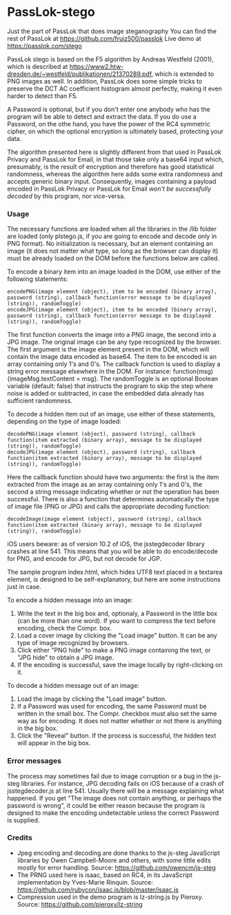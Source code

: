# PassLok-stego
Just the part of PassLok that does image steganography
You can find the rest of PassLok at https://github.com/fruiz500/passlok
Live demo at https://passlok.com/stego

PassLok stego is based on the F5 algorithm by Andreas Westfeld (2001), which is described at https://www2.htw-dresden.de/~westfeld/publikationen/21370289.pdf, which is extended to PNG images as well. In addition, PassLok does some simple tricks to preserve the DCT AC coefficient histogram almost perfectly, making it even harder to detect than F5.

A Password is optional, but if you don't enter one anybody who has the program will be able to detect and extract the data. If you do use a Password, on the othe hand, you have the power of the RC4 symmetric cipher, on which the optional encryption is ultimately based, protecting your data.

The algorithm presented here is slightly different from that used in PassLok Privacy and PassLok for Email, in that those take only a base64 input which, presumably, is the result of encryption and therefore has good statistical randomness, whereas the algorithm here adds some extra randomness and accepts generic binary input. Consequently, images containing a payload encoded in PassLok Privacy or PassLok for Email _won't be successfully decoded_ by this program, nor vice-versa.

### Usage
The necessary functions are loaded when all the libraries in the /lib folder are loaded (only plstego.js, if you are going to encode and decode only in PNG format). No initialization is necessary, but an element containing an image (it does not matter what type, so long as the browser can display it) must be already loaded on the DOM before the functions below are called.

To encode a binary item into an image loaded in the DOM, use either of the following statements:

	encodePNG(image element (object), item to be encoded (binary array), password (string), callback function(error message to be displayed (string)), randomToggle)
	encodeJPG(image element (object), item to be encoded (binary array), password (string), callback function(error message to be displayed (string)), randomToggle)
	
The first function converts the image into a PNG image, the second into a JPG image. The original image can be any type recognized by the browser. The first argument is 		the image element present in the DOM, which will contain the image data encoded as base64. The item to be encoded is an array containing only 1's and 0's. The callback function is used to display a string error message elsewhere in the DOM. For instance: function(msg){imageMsg.textContent = msg}. The randomToggle is an optional Boolean variable (default: false) that instructs the program to skip the step where noise is added or subtracted, in case the embedded data already has sufficient randomness.
	
To decode a hidden item out of an image, use either of these statements, depending on the type of image loaded:
	
	decodePNG(image element (object), password (string), callback function(item extracted (binary array), message to be displayed (string)), randomToggle)
	decodeJPG(image element (object), password (string), callback function(item extracted (binary array), message to be displayed (string)), randomToggle)
	
Here the callback function should have two arguments: the first is the item extracted from the image as an array containing only 1's and 0's, the second a string message indicating whether or not the operation has been successful. There is also a function that determines automatically the type of image file (PNG or JPG) and calls the appropriate decoding function:
	
	decodeImage(image element (object), password (string), callback function(item extracted (binary array), message to be displayed (string)), randomToggle)
	
iOS users beware: as of version 10.2 of iOS, the jsstegdecoder library crashes at line 541. This means that you will be able to do encode/decode for PNG, and encode for JPG, but not decode for JGP.
	
The sample program index.html, which hides UTF8 text placed in a textarea element, is designed to be self-explanatory, but here are some instructions just in case.

To encode a hidden message into an image:

1. Write the text in the big box and, optionaly, a Password in the little box (can be more than one word). If you want to compress the text before encoding, check the Compr. box.
2. Load a cover image by clicking the "Load image" button. It can be any type of image recognized by browsers.
3. Click either "PNG hide" to make a PNG image containing the text, or "JPG hide" to obtain a JPG image.
4. If the encoding is successful, save the image locally by right-clicking on it.

To decode a hidden message out of an image:

1. Load the image by clicking the "Load image" button.
2. If a Password was used for encoding, the same Password must be written in the small box. The Compr. checkbox must also set the same way as for encoding. It does not matter whether or not there is anything in the big box.
3. Click the "Reveal" button. If the process is successful, the hidden text will appear in the big box.

### Error messages
The process may sometimes fail due to image corruption or a bug in the js-steg libraries. For instance, JPG decoding fails on iOS because of a crash of jsstegdecoder.js at line 541. Usually there will be a message explaining what happened. If you get "The image does not contain anything, or perhaps the password is wrong", it could be either reason because the program is designed to make the encoding undetectable unless the correct Password is supplied.

### Credits
* Jpeg encoding and decoding are done thanks to the js-steg JavaScript libraries by Owen Campbell-Moore and others, with some little edits mostly for error handling. Source: https://github.com/owencm/js-steg
* The PRNG used here is isaac, based on RC4, in its JavaScript implementation by Yves-Marie Rinquin. Source: https://github.com/rubycon/isaac.js/blob/master/isaac.js
* Compression used in the demo program is lz-string.js by Pieroxy. Source: https://github.com/pieroxy/lz-string
